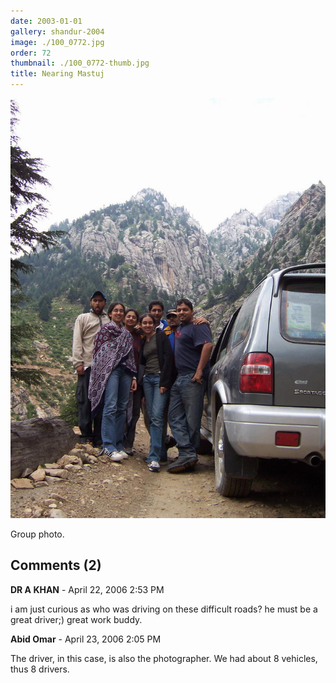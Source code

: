 ```yaml
---
date: 2003-01-01
gallery: shandur-2004
image: ./100_0772.jpg
order: 72
thumbnail: ./100_0772-thumb.jpg
title: Nearing Mastuj
---
```


![Nearing Mastuj](./100_0772.jpg)

Group photo.

<div id="comments">

## Comments (2)

<div id="comment">

**DR A KHAN** - April 22, 2006  2:53 PM

i am just curious as who was driving on these difficult roads? he must be a great driver;) great work buddy.

</div>

<div id="comment">

**Abid Omar** - April 23, 2006  2:05 PM

The driver, in this case, is also the photographer. We had about 8 vehicles, thus 8 drivers.

</div>

</div>